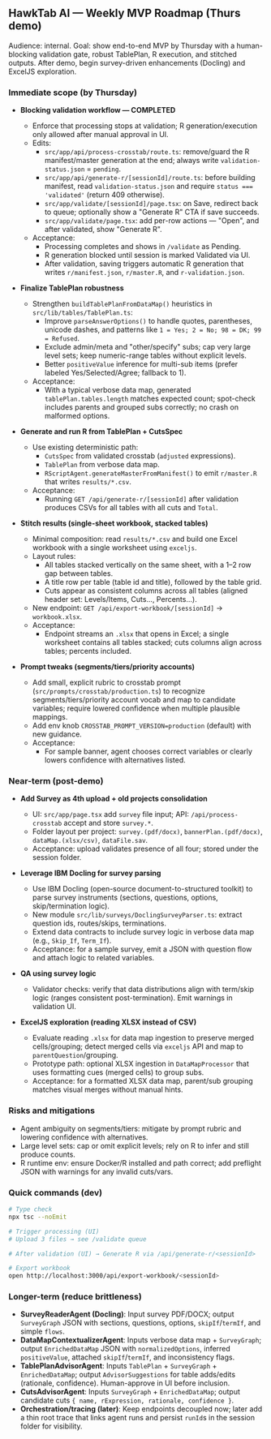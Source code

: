 ## HawkTab AI — Weekly MVP Roadmap (Thurs demo)

Audience: internal. Goal: show end-to-end MVP by Thursday with a human-blocking validation gate, robust TablePlan, R execution, and stitched outputs. After demo, begin survey-driven enhancements (Docling) and ExcelJS exploration.

### Immediate scope (by Thursday)

- **Blocking validation workflow — COMPLETED**
  - Enforce that processing stops at validation; R generation/execution only allowed after manual approval in UI.
  - Edits:
    - `src/app/api/process-crosstab/route.ts`: remove/guard the R manifest/master generation at the end; always write `validation-status.json` = `pending`.
    - `src/app/api/generate-r/[sessionId]/route.ts`: before building manifest, read `validation-status.json` and require `status === 'validated'` (return 409 otherwise).
    - `src/app/validate/[sessionId]/page.tsx`: on Save, redirect back to queue; optionally show a "Generate R" CTA if save succeeds.
    - `src/app/validate/page.tsx`: add per-row actions — "Open", and after validated, show "Generate R".
  - Acceptance:
    - Processing completes and shows in `/validate` as Pending.
    - R generation blocked until session is marked Validated via UI.
    - After validation, saving triggers automatic R generation that writes `r/manifest.json`, `r/master.R`, and `r-validation.json`.

- **Finalize TablePlan robustness**
  - Strengthen `buildTablePlanFromDataMap()` heuristics in `src/lib/tables/TablePlan.ts`:
    - Improve `parseAnswerOptions()` to handle quotes, parentheses, unicode dashes, and patterns like `1 = Yes; 2 = No; 98 = DK; 99 = Refused`.
    - Exclude admin/meta and "other/specify" subs; cap very large level sets; keep numeric-range tables without explicit levels.
    - Better `positiveValue` inference for multi-sub items (prefer labeled Yes/Selected/Agree; fallback to 1).
  - Acceptance:
    - With a typical verbose data map, generated `tablePlan.tables.length` matches expected count; spot-check includes parents and grouped subs correctly; no crash on malformed options.

- **Generate and run R from TablePlan + CutsSpec**
  - Use existing deterministic path:
    - `CutsSpec` from validated crosstab (`adjusted` expressions).
    - `TablePlan` from verbose data map.
    - `RScriptAgent.generateMasterFromManifest()` to emit `r/master.R` that writes `results/*.csv`.
  - Acceptance:
    - Running `GET /api/generate-r/[sessionId]` after validation produces CSVs for all tables with all cuts and `Total`.

- **Stitch results (single-sheet workbook, stacked tables)**
  - Minimal composition: read `results/*.csv` and build one Excel workbook with a single worksheet using `exceljs`.
  - Layout rules:
    - All tables stacked vertically on the same sheet, with a 1–2 row gap between tables.
    - A title row per table (table id and title), followed by the table grid.
    - Cuts appear as consistent columns across all tables (aligned header set: Levels/Items, Cuts..., Percents...).
  - New endpoint: `GET /api/export-workbook/[sessionId]` → `workbook.xlsx`.
  - Acceptance:
    - Endpoint streams an `.xlsx` that opens in Excel; a single worksheet contains all tables stacked; cuts columns align across tables; percents included.

- **Prompt tweaks (segments/tiers/priority accounts)**
  - Add small, explicit rubric to crosstab prompt (`src/prompts/crosstab/production.ts`) to recognize segments/tiers/priority account vocab and map to candidate variables; require lowered confidence when multiple plausible mappings.
  - Add env knob `CROSSTAB_PROMPT_VERSION=production` (default) with new guidance.
  - Acceptance:
    - For sample banner, agent chooses correct variables or clearly lowers confidence with alternatives listed.

### Near-term (post-demo)

- **Add Survey as 4th upload + old projects consolidation**
  - UI: `src/app/page.tsx` add `survey` file input; API: `/api/process-crosstab` accept and store `survey.*`.
  - Folder layout per project: `survey.(pdf/docx)`, `bannerPlan.(pdf/docx)`, `dataMap.(xlsx/csv)`, `dataFile.sav`.
  - Acceptance: upload validates presence of all four; stored under the session folder.

- **Leverage IBM Docling for survey parsing**
  - Use IBM Docling (open-source document-to-structured toolkit) to parse survey instruments (sections, questions, options, skip/termination logic).
  - New module `src/lib/surveys/DoclingSurveyParser.ts`: extract question ids, routes/skips, terminations.
  - Extend data contracts to include survey logic in verbose data map (e.g., `Skip_If`, `Term_If`).
  - Acceptance: for a sample survey, emit a JSON with question flow and attach logic to related variables.

- **QA using survey logic**
  - Validator checks: verify that data distributions align with term/skip logic (ranges consistent post-termination). Emit warnings in validation UI.

- **ExcelJS exploration (reading XLSX instead of CSV)**
  - Evaluate reading `.xlsx` for data map ingestion to preserve merged cells/grouping; detect merged cells via `exceljs` API and map to `parentQuestion`/grouping.
  - Prototype path: optional XLSX ingestion in `DataMapProcessor` that uses formatting cues (merged cells) to group subs.
  - Acceptance: for a formatted XLSX data map, parent/sub grouping matches visual merges without manual hints.

### Risks and mitigations

- Agent ambiguity on segments/tiers: mitigate by prompt rubric and lowering confidence with alternatives.
- Large level sets: cap or omit explicit levels; rely on R to infer and still produce counts.
- R runtime env: ensure Docker/R installed and path correct; add preflight JSON with warnings for any invalid cuts/vars.

### Quick commands (dev)

```bash
# Type check
npx tsc --noEmit

# Trigger processing (UI)
# Upload 3 files → see /validate queue

# After validation (UI) → Generate R via /api/generate-r/<sessionId>

# Export workbook
open http://localhost:3000/api/export-workbook/<sessionId>
```



### Longer-term (reduce brittleness)

- **SurveyReaderAgent (Docling)**: Input survey PDF/DOCX; output `SurveyGraph` JSON with sections, questions, options, `skipIf`/`termIf`, and simple `flows`.
- **DataMapContextualizerAgent**: Inputs verbose data map + `SurveyGraph`; output `EnrichedDataMap` JSON with `normalizedOptions`, inferred `positiveValue`, attached `skipIf`/`termIf`, and inconsistency flags.
- **TablePlanAdvisorAgent**: Inputs `TablePlan` + `SurveyGraph` + `EnrichedDataMap`; output `AdvisorSuggestions` for table adds/edits (rationale, confidence). Human-approve in UI before inclusion.
- **CutsAdvisorAgent**: Inputs `SurveyGraph` + `EnrichedDataMap`; output candidate cuts `{ name, rExpression, rationale, confidence }`.
- **Orchestration/tracing (later)**: Keep endpoints decoupled now; later add a thin root trace that links agent runs and persist `runId`s in the session folder for visibility.
